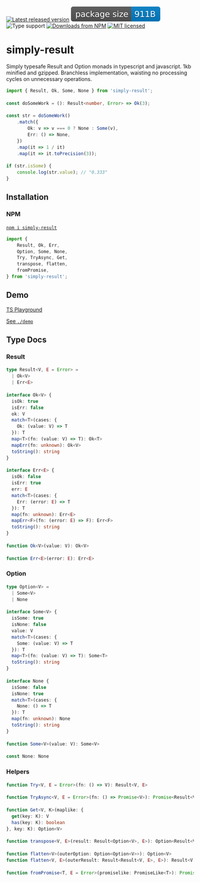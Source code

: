 [![Latest released version](https://img.shields.io/npm/v/simply-result)](https://www.npmjs.com/package/simply-result)
![Minified and gzipped bundle size](./assets/size.badge.svg)
![Type support](https://img.shields.io/npm/types/simply-result)
[![Downloads from NPM](https://img.shields.io/npm/dm/simply-result?label=downloads%20npm)](https://www.npmjs.com/package/simply-result)
[![MIT licensed](https://img.shields.io/npm/l/simply-result)](./LICENSE)

# simply-result

Simply typesafe Result and Option monads in typescript and javascript. 1kb minified and gzipped. Branchless implementation, waisting no processing cycles on unnecessary operations.

```ts
import { Result, Ok, Some, None } from 'simply-result';

const doSomeWork = (): Result<number, Error> => Ok(3);

const str = doSomeWork()
    .match({
        Ok: v => v === 0 ? None : Some(v),
        Err: () => None,
    })
    .map(it => 1 / it)
    .map(it => it.toPrecision(3));

if (str.isSome) {
    console.log(str.value); // "0.333"
}
```

## Installation

### NPM

[`npm i simply-result`](https://www.npmjs.com/package/simply-result)

```ts
import {
    Result, Ok, Err,
    Option, Some, None,
    Try, TryAsync, Get, 
    transpose, flatten, 
    fromPromise,
} from 'simply-result';
```

## Demo

[TS Playground](https://www.typescriptlang.org/play?ts=5.2.2#code/JYWwDg9gTgLgBAbzgJQKYGcCuAbGAaOAeQGsCBlCEVAgOQgDtU4BfOAMykrgHJ1QxsATwC0UDDhjcA3AFgAUPIDGDdPAAmEClQDq0YnAC8cABQBKAFwpxuADz1MIAEaooBAKJROUAHyHfJYwBmU1kFOWV6VThVKEM4DS1UXShiM3k4DLgAOhAAQxhFAAtjBHTM8pJLADc-OBqDBrgABjgAfjg6RjhLROMq0zwy8oyPKEszWs7qIZZTGZzcsGNgeANfAEY4AHo4Fbm5coWlldqVrJgIAAUxRWA+BiDTEPl5YDYTGKy7xNNEGYj0BBsKgstgIABzYyfKq5bCYVAhbY7ABETSygQxyPkzCAA)

[See `./demo`](./demo/)

## Type Docs

### Result

```ts
type Result<V, E = Error> =
  | Ok<V>
  | Err<E>

interface Ok<V> {
  isOk: true
  isErr: false
  ok: V
  match<T>(cases: {
    Ok: (value: V) => T
  }): T
  map<T>(fn: (value: V) => T): Ok<T>
  mapErr(fn: unknown): Ok<V>
  toString(): string
}

interface Err<E> {
  isOk: false
  isErr: true
  err: E
  match<T>(cases: {
    Err: (error: E) => T
  }): T
  map(fn: unknown): Err<E>
  mapErr<F>(fn: (error: E) => F): Err<F>
  toString(): string
}

function Ok<V>(value: V): Ok<V>

function Err<E>(error: E): Err<E>
```

### Option

```ts
type Option<V> =
  | Some<V>
  | None

interface Some<V> {
  isSome: true
  isNone: false
  value: V
  match<T>(cases: {
    Some: (value: V) => T
  }): T
  map<T>(fn: (value: V) => T): Some<T>
  toString(): string
}

interface None {
  isSome: false
  isNone: true
  match<T>(cases: {
    None: () => T
  }): T
  map(fn: unknown): None
  toString(): string
}

function Some<V>(value: V): Some<V>

const None: None
```

### Helpers

```ts
function Try<V, E = Error>(fn: () => V): Result<V, E>

function TryAsync<V, E = Error>(fn: () => Promise<V>): Promise<Result<V, E>>

function Get<V, K>(maplike: {
  get(key: K): V
  has(key: K): boolean
}, key: K): Option<V>

function transpose<V, E>(result: Result<Option<V>, E>): Option<Result<V, E>>

function flatten<V>(outerOption: Option<Option<V>>): Option<V>
function flatten<V, E>(outerResult: Result<Result<V, E>, E>): Result<V, E>

function fromPromise<T, E = Error>(promiselike: PromiseLike<T>): Promise<Result<T, E>>
```
